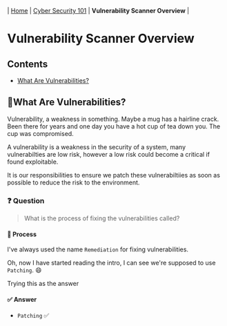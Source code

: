 | [Home](../README.md) | [Cyber Security 101](../README.md#cyber-security-101) | **Vulnerability Scanner Overview** |

# Vulnerability Scanner Overview

## Contents
- [What Are Vulnerabilities?](#what-are-vulnerabilities)



## 📘What Are Vulnerabilities?

Vulnerability, a weakness in something. Maybe a mug has a hairline crack. Been there for years and one day you have a hot cup of tea down you. The cup was compromised.

A vulnerability is a weakness in the security of a system, many vulnerabilties are low risk, however a low risk could become a critical if found exploitable. 

It is our responsibilities to ensure we patch these vulnerabiltiies as soon as possible to reduce the risk to the environment.


### ❓ Question

> What is the process of fixing the vulnerabilities called?

#### 🧪 Process

I've always used the name `Remediation` for fixing vulnerabilities. 

Oh, now I have started reading the intro, I can see we're supposed to use `Patching`. 😄

Trying this as the answer

#### ✅ Answer

- `Patching` ✅
